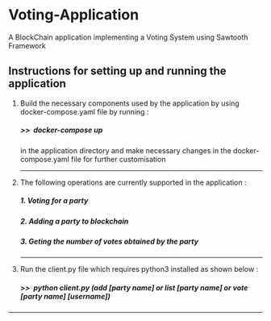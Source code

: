 # Voting-Application
A BlockChain application implementing a Voting System using Sawtooth Framework 



## Instructions for setting up and running the application

1. Build the necessary components used by the application by using docker-compose.yaml file by running  : 
   ##### >>&nbsp; docker-compose up
   in the application directory and make necessary changes in the docker-compose.yaml file for further customisation
   <hr>
2. The following operations are currently supported in the application :
    ##### 1. Voting for a party
    ##### 2. Adding a party to blockchain
    ##### 3. Geting the number of votes obtained by the party<br>
    <hr>
    
3. Run the client.py file which requires python3 installed as shown below :    
    ##### >>&nbsp; python client.py *(add [party name] or list [party name] or vote [party name] [username])*  
<hr>
